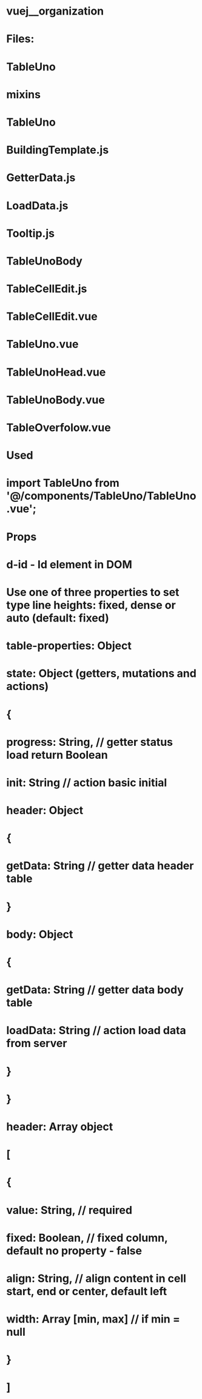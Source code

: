 # vuej__organization

# Files:
#
# TableUno
#   mixins
#     TableUno
#       BuildingTemplate.js
#       GetterData.js
#       LoadData.js
#       Tooltip.js
#     TableUnoBody
#       TableCellEdit.js
#   TableCellEdit.vue
#   TableUno.vue
#   TableUnoHead.vue
#   TableUnoBody.vue
#   TableOverfolow.vue

# Used
# import TableUno from '@/components/TableUno/TableUno.vue';
#
# <table-uno d-id="yourIdElement" :table-properties="tableProperties" dense></table-uno>

# Props
# d-id - Id element in DOM
# Use one of three properties to set type line heights: fixed, dense or auto (default: fixed)
#
# table-properties: Object
#   state: Object (getters, mutations and actions)
#     {
#       progress: String,       // getter status load return Boolean
#       init: String            // action basic initial
#       header: Object
#         {
#           getData: String     // getter data header table
#         }
#       body: Object
#         {
#           getData: String     // getter data body table
#           loadData: String    // action load data from server
#         }
#     }
#   header: Array object
#     [
#       {
#         value: String,           // required
#         fixed: Boolean,          // fixed column, default no property - false
#         align: String,           // align content in cell start, end or center, default left
#         width: Array [min, max]  // if min = null 
#       }
#     ]